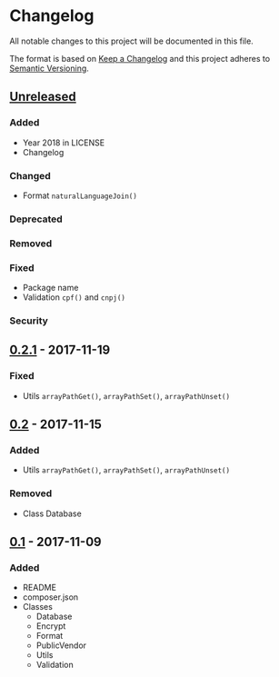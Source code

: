 # Changelog

All notable changes to this project will be documented in this file.

The format is based on [Keep a Changelog](http://keepachangelog.com/en/1.0.0/)
and this project adheres to [Semantic Versioning](http://semver.org/spec/v2.0.0.html).


## [Unreleased]

### Added
- Year 2018 in LICENSE
- Changelog

### Changed
- Format `naturalLanguageJoin()`

### Deprecated

### Removed

### Fixed
- Package name
- Validation `cpf()` and `cnpj()`

### Security


## [0.2.1] - 2017-11-19

### Fixed
- Utils `arrayPathGet()`, `arrayPathSet()`, `arrayPathUnset()`


## [0.2] - 2017-11-15

### Added
- Utils `arrayPathGet()`, `arrayPathSet()`, `arrayPathUnset()`

### Removed
- Class Database


## [0.1] - 2017-11-09

### Added
- README
- composer.json
- Classes
  - Database
  - Encrypt
  - Format
  - PublicVendor
  - Utils
  - Validation


[Unreleased]: https://github.com/aryelgois/utils/compare/v0.2.1...develop
[0.2.1]: https://github.com/aryelgois/utils/compare/v0.2...v0.2.1
[0.2]: https://github.com/aryelgois/utils/compare/v0.1...v0.2
[0.1]: https://github.com/aryelgois/utils/compare/0f8027cfd83300abdc2a944364c33afd0e9d6e7e...v0.1
